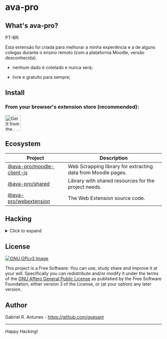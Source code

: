 # ava-pro

## What's ava-pro?

PT-BR:

Esta extensão foi criada para melhorar a minha experiência e a de alguns colegas durante o ensino remoto (com a plataforma Moodle, versão desconhecida).

- nenhum dado é coletado e nunca será;

- livre e gratuito para sempre;

## Install

### From your browser's extension store (recommended):

<!-- todo: <img src="https://blog.mozilla.org/addons/files/2020/04/get-the-addon-fx-apr-2020.svg" height="50"/> -->

[<img src="https://storage.googleapis.com/web-dev-uploads/image/WlD8wC6g8khYWPJUsQceQkhXSlv1/iNEddTyWiMfLSwFD6qGq.png" alt="Get It from the Chrome Web Store" title="Get It from the Chrome Web Store" height="50"/>](https://chrome.google.com/webstore/detail/ava-pro/gdcgfjijpmboeghojhjllfhkaekmnfcb)

## Ecosystem

| Project                                                  | Description                                                  |
| -------------------------------------------------------- | ------------------------------------------------------------ |
| [@ava-pro/moodle-client-js](./packages/moodle-client-js) | Web Scrapping library for extracting data from Moodle pages. |
| [@ava-pro/shared](./packages/shared)                     | Library with shared resources for the project needs.         |
| [@ava-pro/webextension](./packages/webextension)         | The Web Extension source code.                               |

## Hacking

<details>
  <summary>Click to expand</summary>

### Getting the Source Code

```sh
git clone -b 0.0.2 https://github.com/guesant/ava-pro.git
cd ava-pro
```

#### Development with Docker (recommended)

We recommend the usage of Docker to develop the extension (~~due security reasons lol~~ [[1]](https://thehackernews.com/2021/10/popular-npm-package-hijacked-to-publish.html)).

```sh
make dev # -> packages/webextension/dist/dev
make build # -> packages/webextension/dist/prod
```

```sh
make attach # attaches to shell in a running dev or build container
make clear-cache # purge some cache stuffs
```

```sh
make sh # start a new container with a shell session
```

#### Development with the NodeJS from your system

<details>
  <summary>Click to expand</summary>

```sh
npm i -g pnpm
pnpm install
```

```sh
pnpm run dev # -> packages/webextension/dist/dev
pnpm run build # -> packages/webextension/dist/prod
```

</details>

### Load the extension build

### Chrome

<details>
  <summary>Click to expand</summary>

tl;dr;

> - Open the Extension Management page by navigating to chrome://extensions.
>
> - Enable Developer Mode by clicking the toggle switch next to Developer mode.
>
> - Click the Load unpacked button and select the extension directory.

- <https://developer.chrome.com/docs/extensions/mv3/getstarted/#unpacked>

</details>

### Firefox

<details>
  <summary>Click to expand</summary>

tl;dr;

> - open Firefox
>
> - enter "about:debugging" in the URL bar
>
> - click "This Firefox"
>
> - click "Load Temporary Add-on"
>
> - open the extension's directory and select any file inside the extension, or select the packaged extension (.zip file).

- <https://extensionworkshop.com/documentation/develop/temporary-installation-in-firefox/>

</details>

</details>

## License

[![GNU GPLv3 Image](https://www.gnu.org/graphics/gplv3-127x51.png)](http://www.gnu.org/licenses/gpl-3.0.en.html)

This project is a Free Software: You can use, study share and improve it at your
will. Specifically you can redistribute and/or modify it under the terms of the
[GNU Affero General Public License](https://www.gnu.org/licenses/agpl-3.0.html) as
published by the Free Software Foundation, either version 3 of the License, or
(at your option) any later version.

## Author

Gabriel R. Antunes - <https://github.com/guesant>

---

Happy Hacking!
